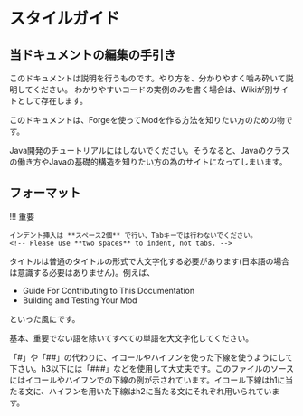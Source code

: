 スタイルガイド<!-- Style Guide -->
===========

当ドキュメントの編集の手引き<!-- Guide For Contributing to This Documentation -->
--------------------------------------------

このドキュメントは説明を行うものです。やり方を、分かりやすく噛み砕いて説明してください。
わかりやすいコードの実例のみを書く場合は、Wikiが別サイトとして存在します。
<!-- This documentation is meant to be explanatory. Please explain how to do things, and break it down into reasonable chunks.
We have a wiki elsewhere that can capture more comprehensive code examples.-->

このドキュメントは、Forgeを使ってModを作る方法を知りたい方のための物です。
<!--Our audience is anyone who wants to understand how to build a mod using Forge. -->

Java開発のチュートリアルにはしないでください。そうなると、Javaのクラスの働き方やJavaの基礎的構造を知りたい方の為のサイトになってしまいます。
<!-- Please don't try to turn this documentation into a tutorial on Java Development - it is intended for people who understand how a Java class works, and other fundamental structures of Java. -->

フォーマット<!-- Formatting -->
----------

!!! 重要<!-- important -->

    インデント挿入は **スペース2個** で行い、Tabキーでは行わないでください。
	<!-- Please use **two spaces** to indent, not tabs. -->

タイトルは普通のタイトルの形式で大文字化する必要があります(日本語の場合は意識する必要はありません)。例えば、
<!-- Titles should be capitalized in the standard titling format. For example, -->

  * Guide For Contributing to This Documentation
  * Building and Testing Your Mod

といった風にです。

基本、重要でない語を除いてすべての単語を大文字化してください。
<!-- Essentially, capitalize everything but unimportant words. -->

「#」や「##」の代わりに、イコールやハイフンを使った下線を使うようにして下さい。h3以下には「###」などを使用して大丈夫です。このファイルのソースにはイコールやハイフンでの下線の例が示されています。イコール下線はh1に当たる文に、ハイフンを用いた下線はh2に当たる文にそれぞれ用いられています。
<!-- Please use equals and dash underlines, instead of `#` and `##`. For h3 and lower, `###` etc. is fine. The source of this file contains an example for equals and dash underlining. Equals underlines create h1 text, and dash underlines create h2 text. -->
